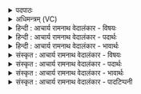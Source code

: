 <details><summary>पदपाठः</summary>

प्र। यु꣣जा꣢। वा꣣चः꣢। अ꣣ग्रियः꣢। वृ꣡षा꣢꣯। उ꣣। अचिक्रदत्। व꣡ने꣢꣯। स꣡द्म꣢꣯। अ꣣भि꣢। स꣣त्यः꣢। अ꣣ध्व꣢रः। ११३०।
</details>

<details><summary>अधिमन्त्रम् (VC)</summary>

- पवमानः सोमः
- असितः काश्यपो देवलो वा
- गायत्री
- षड्जः
</details>

<details><summary>हिन्दी : आचार्य रामनाथ वेदालंकार - विषयः</summary>

अगले मन्त्र में यह बताया गया है कि कैसा गुरु क्या करता है।
</details>

<details><summary>हिन्दी : आचार्य रामनाथ वेदालंकार - पदार्थः</summary>

पदार्थान्वयभाषाः -  (अग्रियः)श्रेष्ठ, (वृषा)ज्ञान की वर्षा करनेवाला, (सत्यः)सत्यनिष्ठ, (अध्वरः)यज्ञमय जीवनवाला विद्वान् गुरु(वने)जंगल में(सद्म अभि)गुरुकुलरूप घर में(वाचः युजा)वाणी के योग से(उ)निश्चय ही(प्र अचिक्रदत्)शिष्यों को कर्त्तव्यों का उपदेश करता है ॥३॥
</details>

<details><summary>हिन्दी : आचार्य रामनाथ वेदालंकार - भावार्थः</summary>

भावार्थभाषाः -  पर्वतों के एकान्त में नदियों के सङ्गम पर गुरुकुलों का संचालन करते हुए सत्यनिष्ठ गुरु शिष्यों को पढ़ाकर विद्वान्,कर्तव्यपरायण और सदाचारी करें ॥३॥
</details>

<details><summary>संस्कृत : आचार्य रामनाथ वेदालंकार - विषयः</summary>

अथ कीदृशो गुरुः किं करोतीत्याह।
</details>

<details><summary>संस्कृत : आचार्य रामनाथ वेदालंकार - पदार्थः</summary>

पदार्थान्वयभाषाः -  (अग्रियः)अग्रे भवः श्रेष्ठः, (वृषा२)ज्ञानवर्षकः, (सत्यः)सत्यनिष्ठ, (अध्वरः)यज्ञमयजीवनः,सोमः विद्वान् गुरुः(वने)अरण्ये(सद्म अभि)गुरुकुलगृहे(वाचः युजा)वाण्याः योगेन(उ)निश्चयेन(प्र अचिक्रदत्)प्रक्रन्दति,शिष्यान् कर्तव्यानि उपदिशति ॥३॥
</details>

<details><summary>संस्कृत : आचार्य रामनाथ वेदालंकार - भावार्थः</summary>

भावार्थभाषाः -  उपह्वरे गिरीणां सङ्गमे च नदीनां गुरुकुलानि संचालयन्तः सत्यनिष्ठा गुरवः शिष्यानध्याप्य विदुषः कर्तव्य-परायणान् सदाचारिणश्च कुर्युः ॥३॥
</details>

<details><summary>संस्कृत : आचार्य रामनाथ वेदालंकार - पादटिप्पनी</summary>

टिप्पणी:   १. ऋ० ९।७।३, ‘प्र युजो वा॒चो अ॑ग्रि॒यो वृषाव॑ चक्रद॒द्वने॑’ इति पूर्वार्धपाठः। २. ‘वृषो अचिक्रदत्’ इति मूलस्य ‘वृषः अचिक्रदत्’ इति छेदमवलम्ब्य व्याचष्टे सायणः, परमेष पदग्रन्थविरुद्धः, तत्र ‘वृषा उ अचिक्रदत्’ इति छेददर्शनात्। अत एव विवरणकार आह—वृषा सेक्ता, उ इति पदपूरणः—इति सामश्रमी।
</details>